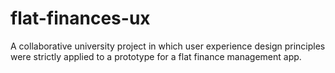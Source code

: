# flat-finances-ux
A collaborative university project in which user experience design principles were strictly applied to a prototype for a flat finance management app. 
